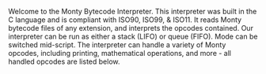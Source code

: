  Welcome to the Monty Bytecode Interpreter. This interpreter was built in the C language and is compliant with ISO90, ISO99, & ISO11. It reads Monty bytecode files of any extension, and interprets the opcodes contained. Our interpreter can be run as either a stack (LIFO) or queue (FIFO). Mode can be switched mid-script. The interpreter can handle a variety of Monty opcodes, including printing, mathematical operations, and more - all handled opcodes are listed below.

